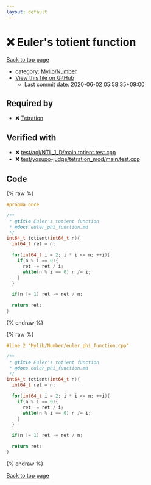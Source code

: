 ```yaml
---
layout: default
---
```


<!-- mathjax config similar to math.stackexchange -->
<script type="text/javascript" async
  src="https://cdnjs.cloudflare.com/ajax/libs/mathjax/2.7.5/MathJax.js?config=TeX-MML-AM_CHTML">
</script>
<script type="text/x-mathjax-config">
  MathJax.Hub.Config({
    TeX: { equationNumbers: { autoNumber: "AMS" }},
    tex2jax: {
      inlineMath: [ ['$','$'] ],
      processEscapes: true
    },
    "HTML-CSS": { matchFontHeight: false },
    displayAlign: "left",
    displayIndent: "2em"
  });
</script>

<script type="text/javascript" src="https://cdnjs.cloudflare.com/ajax/libs/jquery/3.4.1/jquery.min.js"></script>
<script src="https://cdn.jsdelivr.net/npm/jquery-balloon-js@1.1.2/jquery.balloon.min.js" integrity="sha256-ZEYs9VrgAeNuPvs15E39OsyOJaIkXEEt10fzxJ20+2I=" crossorigin="anonymous"></script>
<script type="text/javascript" src="../../../assets/js/copy-button.js"></script>
<link rel="stylesheet" href="../../../assets/css/copy-button.css" />


# :x: Euler's totient function

<a href="../../../index.html">Back to top page</a>

* category: <a href="../../../index.html#5fda78fda98ef9fc0f87c6b50d529f19">Mylib/Number</a>
* <a href="{{ site.github.repository_url }}/blob/master/Mylib/Number/euler_phi_function.cpp">View this file on GitHub</a>
    - Last commit date: 2020-06-02 05:58:35+09:00




## Required by

* :x: <a href="tetration.cpp.html">Tetration</a>


## Verified with

* :x: <a href="../../../verify/test/aoj/NTL_1_D/main.totient.test.cpp.html">test/aoj/NTL_1_D/main.totient.test.cpp</a>
* :x: <a href="../../../verify/test/yosupo-judge/tetration_mod/main.test.cpp.html">test/yosupo-judge/tetration_mod/main.test.cpp</a>


## Code

<a id="unbundled"></a>
{% raw %}
```cpp
#pragma once

/**
 * @title Euler's totient function
 * @docs euler_phi_function.md
 */
int64_t totient(int64_t n){
  int64_t ret = n;

  for(int64_t i = 2; i * i <= n; ++i){
    if(n % i == 0){
      ret -= ret / i;
      while(n % i == 0) n /= i;
    }
  }

  if(n != 1) ret -= ret / n;

  return ret;
}

```
{% endraw %}

<a id="bundled"></a>
{% raw %}
```cpp
#line 2 "Mylib/Number/euler_phi_function.cpp"

/**
 * @title Euler's totient function
 * @docs euler_phi_function.md
 */
int64_t totient(int64_t n){
  int64_t ret = n;

  for(int64_t i = 2; i * i <= n; ++i){
    if(n % i == 0){
      ret -= ret / i;
      while(n % i == 0) n /= i;
    }
  }

  if(n != 1) ret -= ret / n;

  return ret;
}

```
{% endraw %}

<a href="../../../index.html">Back to top page</a>


